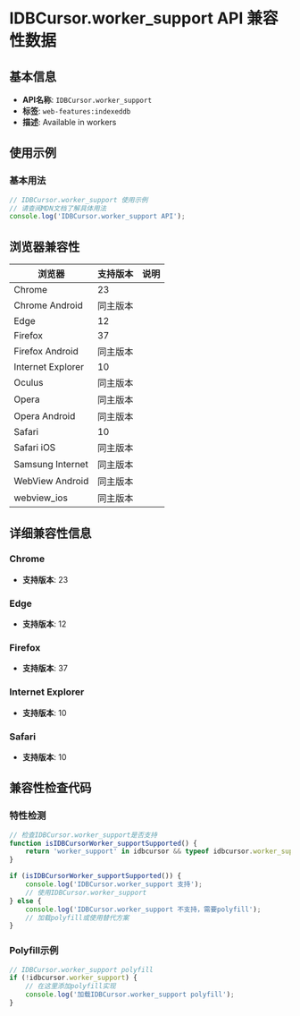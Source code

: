 # IDBCursor.worker_support API 兼容性数据

## 基本信息

- **API名称**: `IDBCursor.worker_support`
- **标签**: `web-features:indexeddb`
- **描述**: Available in workers

## 使用示例

### 基本用法

```javascript
// IDBCursor.worker_support 使用示例
// 请查阅MDN文档了解具体用法
console.log('IDBCursor.worker_support API');
```

## 浏览器兼容性

| 浏览器 | 支持版本 | 说明 |
|--------|----------|------|
| Chrome | 23 |  |
| Chrome Android | 同主版本 |  |
| Edge | 12 |  |
| Firefox | 37 |  |
| Firefox Android | 同主版本 |  |
| Internet Explorer | 10 |  |
| Oculus | 同主版本 |  |
| Opera | 同主版本 |  |
| Opera Android | 同主版本 |  |
| Safari | 10 |  |
| Safari iOS | 同主版本 |  |
| Samsung Internet | 同主版本 |  |
| WebView Android | 同主版本 |  |
| webview_ios | 同主版本 |  |

## 详细兼容性信息

### Chrome

- **支持版本**: 23

### Edge

- **支持版本**: 12

### Firefox

- **支持版本**: 37

### Internet Explorer

- **支持版本**: 10

### Safari

- **支持版本**: 10

## 兼容性检查代码

### 特性检测

```javascript
// 检查IDBCursor.worker_support是否支持
function isIDBCursorWorker_supportSupported() {
    return 'worker_support' in idbcursor && typeof idbcursor.worker_support === 'function';
}

if (isIDBCursorWorker_supportSupported()) {
    console.log('IDBCursor.worker_support 支持');
    // 使用IDBCursor.worker_support
} else {
    console.log('IDBCursor.worker_support 不支持，需要polyfill');
    // 加载polyfill或使用替代方案
}
```

### Polyfill示例

```javascript
// IDBCursor.worker_support polyfill
if (!idbcursor.worker_support) {
    // 在这里添加polyfill实现
    console.log('加载IDBCursor.worker_support polyfill');
}
```

